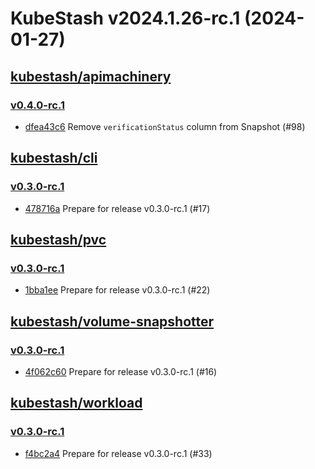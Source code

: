 # KubeStash v2024.1.26-rc.1 (2024-01-27)


## [kubestash/apimachinery](https://github.com/kubestash/apimachinery)

### [v0.4.0-rc.1](https://github.com/kubestash/apimachinery/releases/tag/v0.4.0-rc.1)

- [dfea43c6](https://github.com/kubestash/apimachinery/commit/dfea43c6) Remove `verificationStatus` column from Snapshot (#98)



## [kubestash/cli](https://github.com/kubestash/cli)

### [v0.3.0-rc.1](https://github.com/kubestash/cli/releases/tag/v0.3.0-rc.1)

- [478716a](https://github.com/kubestash/cli/commit/478716a) Prepare for release v0.3.0-rc.1 (#17)



## [kubestash/pvc](https://github.com/kubestash/pvc)

### [v0.3.0-rc.1](https://github.com/kubestash/pvc/releases/tag/v0.3.0-rc.1)

- [1bba1ee](https://github.com/kubestash/pvc/commit/1bba1ee) Prepare for release v0.3.0-rc.1 (#22)



## [kubestash/volume-snapshotter](https://github.com/kubestash/volume-snapshotter)

### [v0.3.0-rc.1](https://github.com/kubestash/volume-snapshotter/releases/tag/v0.3.0-rc.1)

- [4f062c60](https://github.com/kubestash/volume-snapshotter/commit/4f062c60) Prepare for release v0.3.0-rc.1 (#16)



## [kubestash/workload](https://github.com/kubestash/workload)

### [v0.3.0-rc.1](https://github.com/kubestash/workload/releases/tag/v0.3.0-rc.1)

- [f4bc2a4](https://github.com/kubestash/workload/commit/f4bc2a4) Prepare for release v0.3.0-rc.1 (#33)



